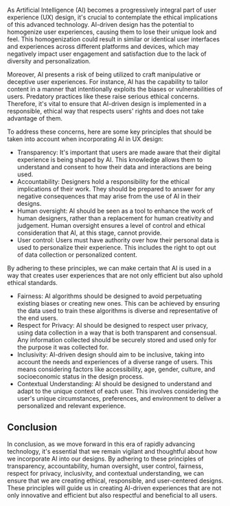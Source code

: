 As Artificial Intelligence (AI) becomes a progressively integral part of user experience (UX) design, it's crucial to contemplate the ethical implications of this advanced technology. AI-driven design has the potential to homogenize user experiences, causing them to lose their unique look and feel. This homogenization could result in similar or identical user interfaces and experiences across different platforms and devices, which may negatively impact user engagement and satisfaction due to the lack of diversity and personalization.

Moreover, AI presents a risk of being utilized to craft manipulative or deceptive user experiences. For instance, AI has the capability to tailor content in a manner that intentionally exploits the biases or vulnerabilities of users. Predatory practices like these raise serious ethical concerns. Therefore, it's vital to ensure that AI-driven design is implemented in a responsible, ethical way that respects users' rights and does not take advantage of them.

To address these concerns, here are some key principles that should be taken into account when incorporating AI in UX design:

- Transparency: It's important that users are made aware that their digital experience is being shaped by AI. This knowledge allows them to understand and consent to how their data and interactions are being used.
- Accountability: Designers hold a responsibility for the ethical implications of their work. They should be prepared to answer for any negative consequences that may arise from the use of AI in their designs.
- Human oversight: AI should be seen as a tool to enhance the work of human designers, rather than a replacement for human creativity and judgement. Human oversight ensures a level of control and ethical consideration that AI, at this stage, cannot provide.
- User control: Users must have authority over how their personal data is used to personalize their experience. This includes the right to opt out of data collection or personalized content.

By adhering to these principles, we can make certain that AI is used in a way that creates user experiences that are not only efficient but also uphold ethical standards.

- Fairness: AI algorithms should be designed to avoid perpetuating existing biases or creating new ones. This can be achieved by ensuring the data used to train these algorithms is diverse and representative of the end users.
- Respect for Privacy: AI should be designed to respect user privacy, using data collection in a way that is both transparent and consensual. Any information collected should be securely stored and used only for the purpose it was collected for.
- Inclusivity: AI-driven design should aim to be inclusive, taking into account the needs and experiences of a diverse range of users. This means considering factors like accessibility, age, gender, culture, and socioeconomic status in the design process.
- Contextual Understanding: AI should be designed to understand and adapt to the unique context of each user. This involves considering the user's unique circumstances, preferences, and environment to deliver a personalized and relevant experience.

## Conclusion

In conclusion, as we move forward in this era of rapidly advancing technology, it's essential that we remain vigilant and thoughtful about how we incorporate AI into our designs. By adhering to these principles of transparency, accountability, human oversight, user control, fairness, respect for privacy, inclusivity, and contextual understanding, we can ensure that we are creating ethical, responsible, and user-centered designs. These principles will guide us in creating AI-driven experiences that are not only innovative and efficient but also respectful and beneficial to all users.
